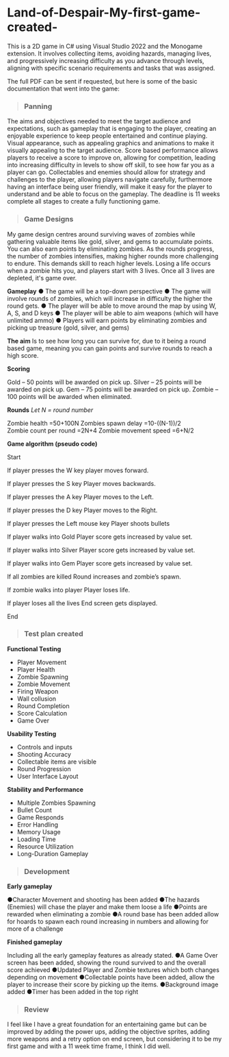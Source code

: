 # Land-of-Despair-My-first-game-created-
This is a 2D game in C# using Visual Studio 2022 and the Monogame extension. It involves collecting items, avoiding hazards, managing lives, and progressively increasing difficulty as you advance through levels, aligning with specific scenario requirements and tasks that was assigned.

The full PDF can be sent if requested, but here is some of the basic documentation that went into the game:
> ### Panning

The aims and objectives needed to meet the target audience and expectations, such as gameplay that is engaging to the player, creating an enjoyable experience to keep people entertained and continue playing. Visual appearance, such as appealing graphics and animations to make it visually appealing to the target audience. Score based performance allows players to receive a score to improve on, allowing for competition, leading into increasing difficulty in levels to show off skill, to see how far you as a player can go. Collectables and enemies should allow for strategy and challenges to the player, allowing players navigate carefully, furthermore having an interface being user friendly, will make it easy for the player to understand and be able to focus on the gameplay. The deadline is 11 weeks complete all stages to create a fully functioning game.


> ### Game Designs

My game design centres around surviving waves of zombies while gathering valuable items like gold, silver, and gems to accumulate points. You can also earn points by eliminating zombies. As the rounds progress, the number of zombies intensifies, making higher rounds more challenging to endure. This demands skill to reach higher levels. Losing a life occurs when a zombie hits you, and players start with 3 lives. Once all 3 lives are depleted, it's game over. 

**Gameplay**
● The game will be a top-down perspective
● The game will involve rounds of zombies, which will increase in difficulty the higher the round gets.
● The player will be able to move around the map by using W, A, S, and D keys
● The player will be able to aim weapons (which will have unlimited ammo)
● Players will earn points by eliminating zombies and picking up treasure (gold, silver, and gems)    


**The aim**
Is to see how long you can survive for, due to it being a round based game, meaning you can gain points and survive rounds to reach a high score.


**Scoring**

Gold – 50 points will be awarded on pick up. 
Silver – 25 points will be awarded on pick up.
Gem – 75 points will be awarded on pick up. 
Zombie – 100 points will be awarded when eliminated.


**Rounds**
_Let N = round number_

Zombie health =50+100N
Zombies spawn delay =10-((N-1))/2  
Zombie count per round =2N+4
Zombie movement speed =6+N/2


**Game algorithm (pseudo code)**

Start

If player presses the W key
player moves forward. 

If player presses the S key
Player moves backwards.

If player presses the A key 
Player moves to the Left.

If player presses the D key
Player moves to the Right. 

If player presses the Left mouse key
Player shoots bullets 

If player walks into Gold
Player score gets increased by value set.

If player walks into Silver
Player score gets increased by value set.

If player walks into Gem 
Player score gets increased by value set.

If all zombies are killed
Round increases and zombie’s spawn.

If zombie walks into player 
Player loses life.

If player loses all the lives
End screen gets displayed. 

End


> ### Test plan created

**Functional Testing**
- Player Movement
- Player Health
- Zombie Spawning
- Zombie Movement
- Firing Weapon
- Wall collusion
- Round Completion
- Score Calculation
- Game Over

**Usability Testing**
- Controls and inputs
- Shooting Accuracy
- Collectable items are visible
- Round Progression
- User Interface Layout

**Stability and Performance**
- Multiple Zombies Spawning
- Bullet Count
- Game Responds
- Error Handling
- Memory Usage
- Loading Time
- Resource Utilization
- Long-Duration Gameplay


> ### Development

**Early gameplay** 

●Character Movement and shooting has been added
●The hazards (Enemies) will chase the player and make them loose a life 
●Points are rewarded when eliminating a zombie
●A round base has been added allow for hoards to spawn each round increasing in numbers and allowing for more of a challenge

**Finished gameplay**

Including all the early gameplay features as already stated.
●A Game Over screen has been added, showing the round survived to and the overall score achieved 
●Updated Player and Zombie textures which both changes depending on movement 
●Collectable points have been added, allow the player to increase their score by picking up the items.
●Background image added
●Timer has been added in the top right


> ### Review

I feel like I have a great foundation for an entertaining game but can be improved by adding the power ups, adding the objective sprites, adding more weapons and a retry option on end screen, but considering it to be my first game and with a 11 week time frame, I think I did well.
